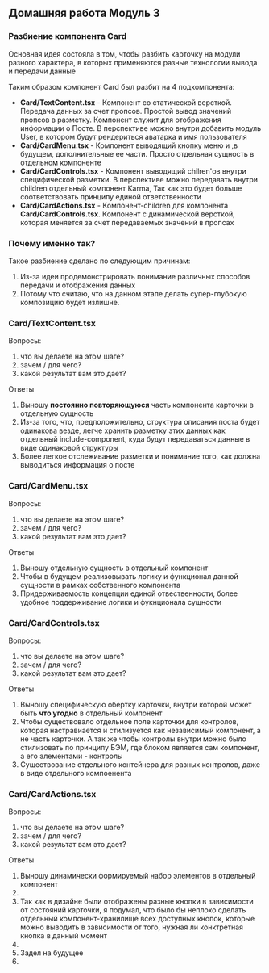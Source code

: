 <h2>Домашняя работа Модуль 3</h2>
<h3>Разбиение компонента Card</h3>

<p>Основная идея состояла в том, чтобы разбить карточку на модули разного характера, в которых применяются разные технологии вывода и передачи данные</p>
<p>Таким образом компонент Card был разбит на 4 подкомпонента:</p>
<ul>
<li><b>Card/TextContent.tsx</b> - Компонент со статической версткой. Передача данных за счет пропсов. Простой вывод значений пропсов в разметку. Компонент служит для отображения информации о Посте. В перспективе можно внутри добавить модуль User, в котором будут рендериться аватарка и имя пользователя</li>
<li><b>Card/CardMenu.tsx</b> - Компонент выводящий кнопку меню и ,в будущем, дополнительные ее части. Просто отдельная сущность в отдельном компоненте</li>
<li><b>Card/CardControls.tsx</b> - Компонент выводящий chilren'ов внутри специфической разметки. В перспективе можно передавать внутри children отдельный компонент Karma, Так как это будет больше соответствовать принципу единой ответственности</li>
<li><b>Card/CardActions.tsx</b> - Компонент-children для компонента <b>Card/CardControls.tsx</b>. Компонент с динамической версткой, которая меняется за счет передаваемых значений в пропсах</li>
</ul>

<h3>Почему именно так?</h3>

<p>Такое разбиение сделано по следующим причинам:</p>
<ol>
<li>Из-за идеи продемонстрировать понимание различных способов передачи и отображения данных</li>
<li>Потому что считаю, что на данном этапе делать супер-глубокую композицию будет излишне.</li>
</ol>

<h3>Card/TextContent.tsx</h3>
<p>Вопросы:</p>
<ol>
<li>что вы делаете на этом шаге?</li>
<li>зачем / для чего?</li>
<li>какой результат вам это дает?</li>
</ol>

<p>Ответы</p>
<ol>
<li>Выношу <b>постоянно повторяющуюся</b> часть компонента карточки в отдельную сущность</li>
<li>Из-за того, что, предположительно, структура описания поста будет одинакова везде, легче хранить разметку этих данных как отдельный include-component, куда будут передаваться данные в виде одинаковой структуры</li>
<li>Более легкое отслеживание разметки и понимание того, как должна выводиться информация о посте</li>
</ol>

<h3>Card/CardMenu.tsx</h3>
<p>Вопросы:</p>
<ol>
<li>что вы делаете на этом шаге?</li>
<li>зачем / для чего?</li>
<li>какой результат вам это дает?</li>
</ol>

<p>Ответы</p>
<ol>
<li>Выношу отдельную сущность в отдельный компонент</li>
<li>Чтобы в будущем реализовывать логику и функционал данной сущности в рамках собственного компонента</li>
<li>Придерживаемость концепции единой отвественности, более удобное поддерживание логики и фукнционала сущности</li>
</ol>

<h3>Card/CardСontrols.tsx</h3>
<p>Вопросы:</p>
<ol>
<li>что вы делаете на этом шаге?</li>
<li>зачем / для чего?</li>
<li>какой результат вам это дает?</li>
</ol>

<p>Ответы</p>
<ol>
<li>Выношу специфическую обертку карточки, внутри которой может быть <b>что угодно</b> в отдельный компонент</li>
<li>Чтобы существовало отдельное поле карточки для контролов, которая настравиается и стилизуется как независимый компонент, а не часть карточки. А так же чтобы контролы внутри можно было стилизовать по принципу БЭМ, где блоком является сам компонент, а его элементами - контролы</li>
<li>Существование отдельного контейнера для разных контролов, даже в виде отдельного компоенента</li>
</ol>

<h3>Card/CardActions.tsx</h3>
<p>Вопросы:</p>
<ol>
<li>что вы делаете на этом шаге?</li>
<li>зачем / для чего?</li>
<li>какой результат вам это дает?</li>
</ol>

<p>Ответы</p>
<ol>
<li>Выношу динамически формируемый набор элементов в отдельный компонент<li>
<li>Так как в дизайне были отображены разные кнопки в зависимости от состояний карточки, я подумал, что было бы неплохо сделать отдельный компонент-хранилище всех доступных кнопок, которые можно выводить в зависимости от того, нужная ли конктретная кнопка в данный момент<li>
<li>Задел на будущее<li>
</ol>